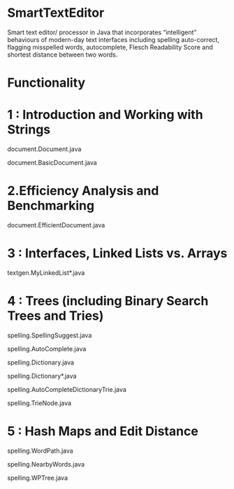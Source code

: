 # SmartTextEditor
Smart text editor/ processor in Java that incorporates “intelligent” behaviours of modern-day text interfaces including spelling auto-correct, flagging misspelled words, autocomplete, Flesch Readability Score and shortest distance between two words.
# Functionality

1 : Introduction and Working with Strings
==============================================
document.Document.java

document.BasicDocument.java

2.Efficiency Analysis and Benchmarking
=============================================
document.EfficientDocument.java

3 : Interfaces, Linked Lists vs. Arrays
=============================================================
textgen.MyLinkedList*.java

4 : Trees (including Binary Search Trees and Tries)
=========================================================
spelling.SpellingSuggest.java

spelling.AutoComplete.java

spelling.Dictionary.java

spelling.Dictionary*.java

spelling.AutoCompleteDictionaryTrie.java

spelling.TrieNode.java

5 : Hash Maps and Edit Distance
====================================
spelling.WordPath.java

spelling.NearbyWords.java

spelling.WPTree.java
